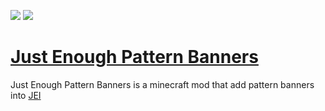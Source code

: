 [![](http://cf.way2muchnoise.eu/263590.svg)](https://minecraft.curseforge.com/projects/just-enough-pattern-banners) [![](http://cf.way2muchnoise.eu/versions/Minecraft_263590_all.svg)](https://minecraft.curseforge.com/projects/just-enough-pattern-banners)

# [Just Enough Pattern Banners](https://minecraft.curseforge.com/projects/just-enough-pattern-banners)
Just Enough Pattern Banners is a minecraft mod that add pattern banners into [JEI](https://minecraft.curseforge.com/projects/just-enough-items-jei)

